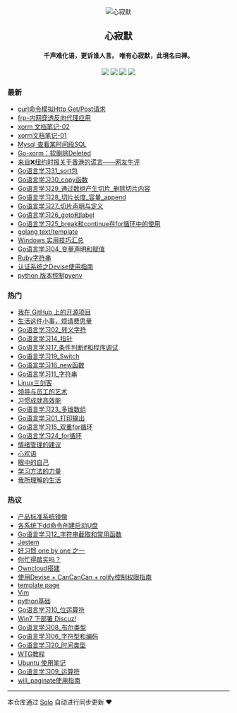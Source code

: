 <p align="center"><img alt="心寂默" src="https://static.b3log.org/images/brand/solo-32.png"></p><h2 align="center">
心寂默
</h2>

<h4 align="center">千声难化语，更诉谁人言。 唯有心寂默，此境名曰禅。</h4>
<p align="center"><a title="心寂默" target="_blank" href="https://github.com/zilvzhong/solo-blog"><img src="https://img.shields.io/github/last-commit/zilvzhong/solo-blog.svg?style=flat-square&color=FF9900"></a>
<a title="GitHub repo size in bytes" target="_blank" href="https://github.com/zilvzhong/solo-blog"><img src="https://img.shields.io/github/repo-size/zilvzhong/solo-blog.svg?style=flat-square"></a>
<a title="Solo Version" target="_blank" href="https://github.com/b3log/solo/releases"><img src="https://img.shields.io/badge/solo-3.6.4-f1e05a.svg?style=flat-square&color=blueviolet"></a>
<a title="Hits" target="_blank" href="https://github.com/b3log/hits"><img src="https://hits.b3log.org/zilvzhong/solo-blog.svg"></a></p>

### 最新

* [curl命令模拟Http Get/Post请求](https://www.loonghoo.cn/articles/2019/10/09/1570626365727.html)
* [frp-内网穿透反向代理应用](https://www.loonghoo.cn/articles/2019/09/25/1569417267545.html)
* [xorm 文档笔记-02](https://www.loonghoo.cn/articles/2019/09/20/1568941537549.html)
* [xorm文档笔记-01](https://www.loonghoo.cn/articles/2019/09/19/1568889223503.html)
* [Mysql 查看某时间段SQL](https://www.loonghoo.cn/articles/2019/09/18/1568809201459.html)
* [Go-xorm：软删除Deleted](https://www.loonghoo.cn/articles/2019/09/17/1568711854996.html)
* [来自❌纽约时报关于香港的谎言——网友牛评](https://www.loonghoo.cn/articles/2019/09/05/1567645591866.html)
* [Go语言学习31_sort包](https://www.loonghoo.cn/articles/2019/09/05/1567642847042.html)
* [Go语言学习30_copy函数](https://www.loonghoo.cn/articles/2019/09/05/1567642792739.html)
* [Go语言学习29_通过数组产生切片_删除切片内容](https://www.loonghoo.cn/articles/2019/09/05/1567642387722.html)
* [Go语言学习28_切片长度_容量_append](https://www.loonghoo.cn/articles/2019/09/05/1567641699001.html)
* [Go语言学习27_切片声明与定义](https://www.loonghoo.cn/articles/2019/09/05/1567641125505.html)
* [Go语言学习26_goto和label](https://www.loonghoo.cn/articles/2019/09/05/1567640707389.html)
* [Go语言学习25_break和continue在for循环中的使用](https://www.loonghoo.cn/articles/2019/09/05/1567640032733.html)
* [golang text/template](https://www.loonghoo.cn/articles/2019/09/03/1567522342307.html)
* [Windows 实用技巧汇总](https://www.loonghoo.cn/articles/2019/08/29/1567051876573.html)
* [Go语言学习04_变量声明和赋值](https://www.loonghoo.cn/articles/2019/08/29/1567051876380.html)
* [Ruby字符串](https://www.loonghoo.cn/articles/2019/08/29/1567051876116.html)
* [认证系统之Devise使用指南](https://www.loonghoo.cn/articles/2019/08/29/1567051875898.html)
* [python 版本控制pyenv](https://www.loonghoo.cn/articles/2019/08/29/1567051875681.html)

### 热门

* [我在 GitHub 上的开源项目](https://www.loonghoo.cn/my-github-repos)
* [生活这件小事，烦请费思量](https://www.loonghoo.cn/articles/2019/08/29/1567051864164.html)
* [Go语言学习02_转义字符](https://www.loonghoo.cn/articles/2019/08/29/1567051872171.html)
* [Go语言学习14_指针](https://www.loonghoo.cn/articles/2019/08/29/1567051868465.html)
* [Go语言学习17_条件判断if和程序调试](https://www.loonghoo.cn/articles/2019/08/29/1567051871980.html)
* [Go语言学习19_Switch](https://www.loonghoo.cn/articles/2019/08/29/1567051873622.html)
* [Go语言学习16_new函数](https://www.loonghoo.cn/articles/2019/08/29/1567051875210.html)
* [Go语言学习11_字符串](https://www.loonghoo.cn/articles/2019/08/29/1567051861269.html)
* [Linux三剑客](https://www.loonghoo.cn/articles/2019/08/29/1567051862504.html)
* [领导与员工的艺术](https://www.loonghoo.cn/articles/2019/08/29/1567051863401.html)
* [习惯成就高效能](https://www.loonghoo.cn/articles/2019/08/29/1567051864849.html)
* [Go语言学习23_多维数组](https://www.loonghoo.cn/articles/2019/08/29/1567051867274.html)
* [Go语言学习01_打印输出](https://www.loonghoo.cn/articles/2019/08/29/1567051869716.html)
* [Go语言学习15_双重for循环](https://www.loonghoo.cn/articles/2019/08/29/1567051870772.html)
* [Go语言学习24_for循环](https://www.loonghoo.cn/articles/2019/08/29/1567051875508.html)
* [情绪管理的建议](https://www.loonghoo.cn/articles/2019/08/29/1567051863675.html)
* [心欢语](https://www.loonghoo.cn/articles/2019/08/29/1567051863911.html)
* [眼中的自己](https://www.loonghoo.cn/articles/2019/08/29/1567051864372.html)
* [学习方法的力量](https://www.loonghoo.cn/articles/2019/08/29/1567051864612.html)
* [我所理解的生活](https://www.loonghoo.cn/articles/2019/08/29/1567051865786.html)

### 热议

* [产品标准系统镜像](https://www.loonghoo.cn/articles/2019/08/29/1567051862108.html)
* [各系统下dd命令创建启动U盘](https://www.loonghoo.cn/articles/2019/08/29/1567051862825.html)
* [Go语言学习12_字符串截取和常用函数](https://www.loonghoo.cn/articles/2019/08/29/1567051863129.html)
* [Jestem](https://www.loonghoo.cn/articles/2019/08/29/1567051865074.html)
* [好习惯 one by one 之一](https://www.loonghoo.cn/articles/2019/08/29/1567051865325.html)
* [你忙得踏实吗？](https://www.loonghoo.cn/articles/2019/08/29/1567051865589.html)
* [Owncloud搭建](https://www.loonghoo.cn/articles/2019/08/29/1567051865992.html)
* [使用Devise + CanCanCan + rolify控制权限指南](https://www.loonghoo.cn/articles/2019/08/29/1567051866303.html)
* [template page](https://www.loonghoo.cn/articles/2019/08/29/1567051866871.html)
* [Vim](https://www.loonghoo.cn/articles/2019/08/29/1567051867510.html)
* [python基础](https://www.loonghoo.cn/articles/2019/08/29/1567051867899.html)
* [Go语言学习10_位运算符](https://www.loonghoo.cn/articles/2019/08/29/1567051868221.html)
* [Win7 下部署 Discuz!](https://www.loonghoo.cn/articles/2019/08/29/1567051868690.html)
* [Go语言学习08_布尔类型](https://www.loonghoo.cn/articles/2019/08/29/1567051869056.html)
* [Go语言学习06_字符型和编码](https://www.loonghoo.cn/articles/2019/08/29/1567051869271.html)
* [Go语言学习20_时间类型](https://www.loonghoo.cn/articles/2019/08/29/1567051869461.html)
* [WTG教程](https://www.loonghoo.cn/articles/2019/08/29/1567051869976.html)
* [Ubuntu 使用笔记](https://www.loonghoo.cn/articles/2019/08/29/1567051870255.html)
* [Go语言学习09_运算符](https://www.loonghoo.cn/articles/2019/08/29/1567051870553.html)
* [will_paginate使用指南](https://www.loonghoo.cn/articles/2019/08/29/1567051870950.html)

---

本仓库通过 [Solo](https://github.com/b3log/solo) 自动进行同步更新 ❤️ 